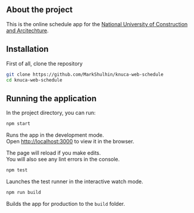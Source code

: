 ## About the project

This is the online schedule app for the [National University of Construction and Arcitechture](www.knuba.edu.ua).


## Installation

First of all, clone the repository

```sh
git clone https://github.com/MarkShulhin/knuca-web-schedule
cd knuca-web-schedule
```


## Running the application

In the project directory, you can run:

```sh
npm start
```

Runs the app in the development mode.<br>
Open [http://localhost:3000](http://localhost:3000) to view it in the browser.

The page will reload if you make edits.<br>
You will also see any lint errors in the console.

```sh
npm test
```

Launches the test runner in the interactive watch mode.<br>

```sh
npm run build
```

Builds the app for production to the `build` folder.<br>

